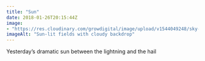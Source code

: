 ```yaml
---
title: "Sun"
date: 2018-01-26T20:15:44Z
image: 
- "https://res.cloudinary.com/growdigital/image/upload/v1544049248/sky-28116766899.jpg"
imageAlt: "Sun-lit fields with cloudy backdrop"
---
```


Yesterday’s dramatic sun between the lightning and the hail

